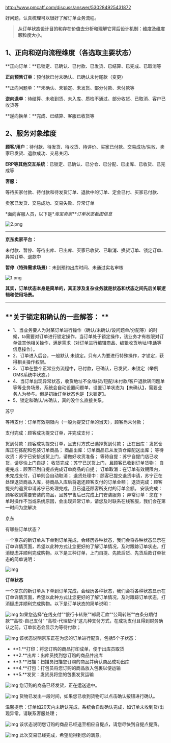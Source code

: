 http://www.pmcaff.com/discuss/answer/530284925431872



好问题，认真梳理可以很好了解订单业务流程。

> **从订单状态设计目的和存在价值去分析和理解它背后设计机制：维度及维度颗粒度大小。**

## 1、正向和逆向流程维度（各选取主要状态）

**正向订单：**已锁定、已确认、已付款、已发货、已结算、已完成、已取消等

**正向预售订单**：预付款已付未确认、已确认未付尾款（变更）

**正向问题单：**未确认、未锁定、未发货、部分付款、未付款等

**逆向退单**：待结算、未收到货、未入库、质检不通过、部分收货、已取消、客户已收货等

**逆向换单：**完成、已结算、客服已收货等

## 2、服务对象维度

**顾客/用户**：待付款、待发货、待收货、待评价、买家已付款、交易成功/失败、卖家已发货、退款成功、交易关闭、

**ERP等其他交互系统**：已锁定、已确认、已分仓、已分配、已出库、已收货、已完成等

**客服：**

等待买家付款、待付款和待发货订单、退款中的订单、定金已付、买家已付款、

卖家已发货、交易成功、交易失败、异常订单

*面向客服人员，以下是\**淘宝卖家**订单状态截图信息*

![2.png](http://img.pmcaff.com/Fg4IuPM50gopJR8ost9cVKq6MAsv-picture)

****

**京东卖家平台：**

未付款、暂停、等待出库、已出库、买家已收货、已取消、换货订单、锁定订单、异常订单、退款中

**暂停（特殊需求场景）**：未到预约出库时间、未通过实名审核

![1.png](http://img.pmcaff.com/Fuoh--Av5vNDBKi715xZTmLSYMih-picture)

**其实，订单状态本身是简单的，真正涉及复杂业务就是状态和状态之间先后关联逻辑和使用场景。**

****

## **关于锁定和确认的一些解答： **

- 1、当业务要人为对某订单进行操作（确认/未确认/设问题单/分配等）的时候，ta需要对订单进行锁定操作，当订单处于锁定操作，该业务才有权限对订单做其他相关操作，满足需求（对订单进行编辑商品、编辑收货地址/电话等信息操作）。 
- 2、订单进入后台，一般默认 未锁定。只有人为要进行特殊操作，才锁定，获得相关操作权限。 
- 3、订单在整个正常业务流程中，已付款，已确认，已发货，未锁定（举例 OMS系统中状态。） 
- 4、当订单出现异常状态，收货地址不全/缺货/短配/未付款/客户退款转问题单等等业务场景，系统会自动设置问题单，设置订单状态为【未确认】，需要业务人为参与。但是初始订单状态也是【未锁定】。 
- 5、锁定和确认/未确认，真的没什么直接关系。



苏宁

等待支付：订单有效期限内（一般为提交订单的当天），顾客尚未付款；

支付完成：顾客成功提交订单，并完成支付；

货到付款：顾客成功提交订单，且支付方式已选择货到付款；
正在出库：发货仓库正在拣配和包装订单商品；
商品出库：订单商品已从发货仓库配送出库；
等待收货：苏宁已安排送货上门，请做好收货准备；
等待自提：苏宁自提门店已收货，请尽快上门自提；
收货完成：苏宁已送货上门，且顾客已收到订单货物；
自提完成：顾客已到自提点完成订单商品的自提；
订单取消：在订单有效期限内，未完成支付，订单则会自动取消；
退货处理中：顾客已提交退货申请，苏宁正在处理退货商品入库，待商品入库后将退还顾客支付的订单金额；
退货完成：顾客提交的退货申请苏宁已处理完成，且已退还顾客所支付的订单金额。
安装完成：顾客收到需要安装的商品，且苏宁售后已完成上门安装服务；
异常订单：您在下单时操作不当或系统原因，会出现异常订单，请您及时联系在线客服，我们会在第一时间为您解决



京东



有哪些订单状态？	

一个京东的新订单从下单到订单完成，会经历各种状态，我们会将各种状态显示在订单详情页面，希望以此种方式让您更好的了解订单情况，及时跟踪订单状态，打消疑虑并顺利完成购物。以下是三种订单，上门自提、先款后货、先货后款订单状态的简单说明：

![img](http://img30.360buyimg.com/pophelp/g10/M00/13/11/rBEQWVFlHzoIAAAAAAKa7wAYvKMAAD0WQLIrPQAApsH109.jpg)

**订单状态**

一个京东的新订单从下单到订单完成，会经历各种状态，我们会将各种状态显示在订单详情页面，希望以此种方式让您更好的了解订单情况，及时跟踪订单状态，打消疑虑并顺利完成购物。以下是订单状态的简单说明：

![img](http://img30.360buyimg.com/pophelp/g5/M00/00/1B/rBEIC0-_Tt4IAAAAAAAKNi_-gGUAAAKlgP_8nEAAApO241.jpg)
如果您选择“在线支付”“银行卡转账”“邮局汇款”“公司转账”“白条分期付款”“高校-自己支付” “高校-代理垫付”这几种支付方式，在成功支付且得到财务确认之前，订单状态会显示为等待付款；

![img](http://img30.360buyimg.com/pophelp/g5/M01/00/1B/rBEIDE-_Tu0IAAAAAAAJ3eAL2xIAAAKowP_82EAAAn1630.jpg)
该状态说明京东正在为您的订单进行配货，包括5个子状态：

- **1.**打印：将您订购的商品打印成单，便于出库员取货
- **2.**出库：出库员找到您订购的商品并出库
- **3.**扫描：扫描员扫描您订购的商品并确认商品成功出库
- **4.**打包：打包员将您订购的商品放入包裹以便运输
- **5.**发货：发货员将您的包裹发货运输

 

![img](http://img30.360buyimg.com/pophelp/g5/M01/00/1B/rBEIDE-_Tv4IAAAAAAAJ8Xq7E8cAAAKkQP_8UUAAAoJ928.jpg)
您订购的商品已经发货，正在运送途中。

![img](http://img30.360buyimg.com/pophelp/g5/M02/00/1B/rBEIC0-_TwYIAAAAAAAKxroEbUAAAAKkgP_7AcAAAre194.jpg)
货物已发出一段时间，如果您已收到货物可以点击确认按钮进行确认。

温馨提示：订单如20天内未确认完成，系统会自动确认完成，如订单未收到货/出现异常，请联系客服处理；

![img](http://img30.360buyimg.com/pophelp/g5/M02/00/1B/rBEIC0-_TxQIAAAAAAAJotA8YPUAAAKpALm_jEAAAm6979.jpg)
该状态说明您订购的商品已经送至相应自提点，请您尽快到自提点提货。

![img](http://img30.360buyimg.com/pophelp/g5/M02/00/1B/rBEIC0-_TyIIAAAAAAAIxvtyN_0AAAKkgP_9uUAAAkb043.jpg)
此次交易已经完成，希望能得到您的满意。